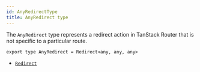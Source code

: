 ```yaml
---
id: AnyRedirectType
title: AnyRedirect type
---
```


The `AnyRedirect` type represents a redirect action in TanStack Router that is not specific to a particular route.

```tsx
export type AnyRedirect = Redirect<any, any, any>
```

- [`Redirect`](./api/router/RedirectType)
